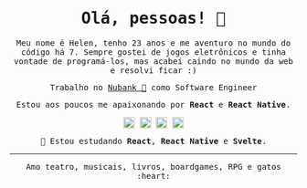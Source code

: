 <samp>
<h1 align="center">Olá, pessoas! 👋</h1>

<p align="center">
  Meu nome é Helen, tenho 23 anos e me aventuro no mundo do código há 7. Sempre gostei de jogos eletrônicos e tinha vontade de programá-los, mas acabei caindo no mundo da web e resolvi ficar :)
</p>
<p align="center">
  Trabalho no <a href="https://nubank.com.br/" target="_blank">Nubank 💜</a> como Software Engineer
</p>
<p align="center">
Estou aos poucos me apaixonando por <strong>React</strong> e <strong>React Native</strong>.
</p>

<p align="center">
  <a href="https://linkedin.com/in/helendiashd" target="_blank"><img align="center" src="https://cdn.jsdelivr.net/npm/simple-icons@3.0.1/icons/linkedin.svg" alt="helendiashd" height="20" width="20" /></a>
  <a href="https://twitter.com/helendiashd" target="_blank"><img align="center" src="https://cdn.jsdelivr.net/npm/simple-icons@3.0.1/icons/twitter.svg" alt="helendiashd" height="20" width="20" /></a>
  <a href="https://dev.to/helendias" target="_blank"><img align="center" src="https://cdn.jsdelivr.net/npm/simple-icons@3.0.1/icons/dev-dot-to.svg" alt="helendias" height="20" width="20" /></a>
  <a href="https://instagram.com/helendias.hd" target="_blank"><img align="center" src="https://cdn.jsdelivr.net/npm/simple-icons@3.0.1/icons/instagram.svg" alt="helendias.hd" height="20" width="20" /></a>
</p>

<p align="center">🌱 Estou estudando <strong>React</strong>, <strong>React Native</strong> e <strong>Svelte</strong>.</p>

<!--
<p align="center">
  <img src="https://upload.wikimedia.org/wikipedia/commons/thumb/1/17/GraphQL_Logo.svg/1024px-GraphQL_Logo.svg.png" alt="GraphQL" height="30"/>
  <img src="https://upload.wikimedia.org/wikipedia/commons/thumb/9/95/Vue.js_Logo_2.svg/1184px-Vue.js_Logo_2.svg.png" alt="Vue.js" height="30"/>
  <img src="https://going2.com.br/images/icons/react-icon.png" alt="React" height="30"/>
  <img src="https://upload.wikimedia.org/wikipedia/commons/thumb/9/99/Unofficial_JavaScript_logo_2.svg/480px-Unofficial_JavaScript_logo_2.svg.png" alt="JavaScript" height="30"/>
  <img src="https://miro.medium.com/max/816/1*mn6bOs7s6Qbao15PMNRyOA.png" alt="TypeScript" height="30"/>
  <img src="https://seeklogo.com/images/C/css3-logo-8724075274-seeklogo.com.png" alt="CSS3" height="30"/>
  <img src="https://logodownload.org/wp-content/uploads/2016/10/html5-logo-1.png" alt="HTML5" height="30"/>
  <img src="https://upload.wikimedia.org/wikipedia/commons/thumb/d/d9/Node.js_logo.svg/1280px-Node.js_logo.svg.png" alt="Node.js" height="30"/>
  <img src="https://upload.wikimedia.org/wikipedia/commons/thumb/9/93/MongoDB_Logo.svg/1200px-MongoDB_Logo.svg.png" alt="MongoDB" height="30"/>
  <img src="https://cdn.worldvectorlogo.com/logos/mysql.svg" alt="MySQL" height="30"/>
  <img src="https://altyra.com/wp-content/uploads/2018/11/microsoft-sql-server-logo-png.png" alt="SQL Server" height="30"/>
  <img src="https://upload.wikimedia.org/wikipedia/commons/thumb/3/35/Tux.svg/1200px-Tux.svg.png" alt="Linux" width="30" height="30"/>
</p>
-->

***

<p align="center">Amo teatro, musicais, livros, boardgames, RPG e gatos :heart:</p>

<!--
***

<h3 align="center">⚡ Aleatoriedades:</h3>

<p align="center"> :stuck_out_tongue_winking_eye: Antes de fazer informática, fiz cursos de Agropecuária, Paisagismo e Urbanismo, Edificações, Escrita Criativa e Teatro;</p>
<p align="center"> :performing_arts: Já participei de festivais de teatro (até levei prêmios para casa);</p>
<p align="center"> :clapper: Estou atuando em um filme de terror independente;</p>
<p align="center"> :pig: Sei castrar um porco;</p>
</samp>
-->
